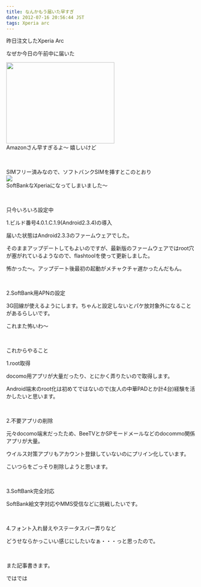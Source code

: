 ```yaml
---
title: なんかもう届いた早すぎ
date: 2012-07-16 20:56:44 JST
tags: Xperia arc
---
```

<p>昨日注文したXperia Arc</p>
<p>なぜか今日の午前中に届いた</p><img src="https://lh4.googleusercontent.com/-hXcmfDGTZfo/UAP7NLTIMnI/AAAAAAAAAoA/rpc8BF35HXM/s288/DSC061362.jpg" height="216" width="288" /><br />Amazonさん早すぎるよ～ 嬉しいけど</p>
<p>&nbsp;</p>
<p>SIMフリー済みなので、ソフトバンクSIMを挿すとこのとおり<br /><img src="https://lh5.googleusercontent.com/-OebdSnBcu3M/UAP9KOP9twI/AAAAAAAAAoQ/p0Vb9deq_Rw/s640/screenshot_2012-07-16_2024.jpg" /><br />SoftBankなXperiaになってしまいました～</p>
<p>&nbsp;</p>
<p>只今いろいろ設定中</p>
<p>1.ビルド番号4.0.1.C.1.9(Android2.3.4)の導入</p>
<p>届いた状態はAndroid2.3.3のファームウェアでした。</p>
<p>そのままアップデートしてもよいのですが、最新版のファームウェアではroot穴が塞がれているようなので、flashtoolを使って更新しました。</p>
<p>怖かった～。アップデート後最初の起動がメチャクチャ遅かったんだもん。</p>
<p>&nbsp;</p>
<p>2.SoftBank用APNの設定</p>
<p>3G回線が使えるようにします。ちゃんと設定しないとパケ放対象外になることがあるらしいです。</p>
<p>これまた怖いわ～</p>
<p>&nbsp;</p>
<p>これからやること</p>
<p>1.root取得</p>
<p>docomo用アプリが大量だったり、とにかく弄りたいので取得します。</p>
<p>Android端末のroot化は初めてではないので(友人の中華PADとか計4台)経験を活かしたいと思います。</p>
<p>&nbsp;</p>
<p>2.不要アプリの削除</p>
<p>元々docomo端末だったため、BeeTVとかSPモードメールなどのdocommo関係アプリが大量。</p>
<p>ウイルス対策アプリもアカウント登録していないのにプリイン化しています。</p>
<p>こいつらをごっそり削除しようと思います。</p>
<p>&nbsp;</p>
<p>3.SoftBank完全対応</p>
<p>SoftBank絵文字対応やMMS受信などに挑戦したいです。</p>
<p>&nbsp;</p>
<p>4.フォント入れ替えやステータスバー弄りなど</p>
<p>どうせならかっこいい感じにしたいなぁ・・・っと思ったので。</p>
<p>&nbsp;</p>
<p>また記事書きます。</p>
<p>ではでは</p>
